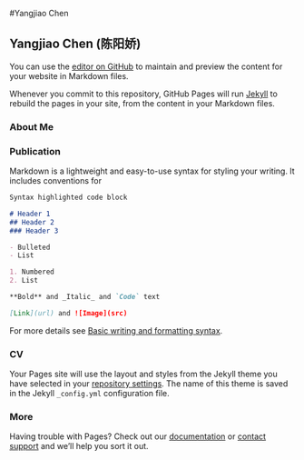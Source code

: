 #Yangjiao Chen

## Yangjiao Chen (陈阳娇)

You can use the [editor on GitHub](https://github.com/YangjiaoChen/YangjiaoChen.github.io/edit/main/README.md) to maintain and preview the content for your website in Markdown files.

Whenever you commit to this repository, GitHub Pages will run [Jekyll](https://jekyllrb.com/) to rebuild the pages in your site, from the content in your Markdown files.

### About Me

### Publication

Markdown is a lightweight and easy-to-use syntax for styling your writing. It includes conventions for

```markdown
Syntax highlighted code block

# Header 1
## Header 2
### Header 3

- Bulleted
- List

1. Numbered
2. List

**Bold** and _Italic_ and `Code` text

[Link](url) and ![Image](src)
```

For more details see [Basic writing and formatting syntax](https://docs.github.com/en/github/writing-on-github/getting-started-with-writing-and-formatting-on-github/basic-writing-and-formatting-syntax).

### CV

Your Pages site will use the layout and styles from the Jekyll theme you have selected in your [repository settings](https://github.com/YangjiaoChen/YangjiaoChen.github.io/settings/pages). The name of this theme is saved in the Jekyll `_config.yml` configuration file.

### More

Having trouble with Pages? Check out our [documentation](https://docs.github.com/categories/github-pages-basics/) or [contact support](https://support.github.com/contact) and we’ll help you sort it out.
